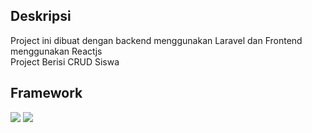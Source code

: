 ## Deskripsi
Project ini dibuat dengan backend menggunakan Laravel dan Frontend menggunakan Reactjs
<br>
Project Berisi CRUD Siswa

## Framework
![](https://img.shields.io/badge/Code-Laravel-informational?style=flat&logo=laravel&logoColor=white&color=2bbc8a)
![](https://img.shields.io/badge/Code-ReactJs-informational?style=flat&logo=reactjs&logoColor=white&color=2bbc8a)
